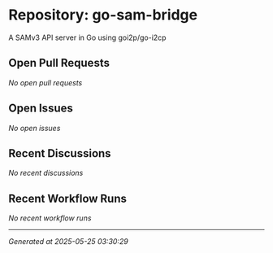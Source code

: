 # Repository: go-sam-bridge

A SAMv3 API server in Go using goi2p/go-i2cp

## Open Pull Requests


*No open pull requests*


## Open Issues


*No open issues*


## Recent Discussions


*No recent discussions*


## Recent Workflow Runs


*No recent workflow runs*


---
*Generated at 2025-05-25 03:30:29*
